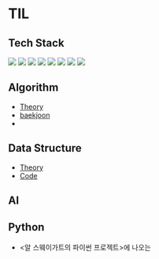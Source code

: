 # TIL

## Tech Stack
<img src="https://img.shields.io/badge/Python-3776AB?style=flat-square&logo=Python&logoColor=white"/> <img src="https://img.shields.io/badge/Pytorch-EE4C2C?style=flat-square&logo=Pytorch&logoColor=white"/> 
<img src="https://img.shields.io/badge/HTML-E34F26?style=flat-square&logo=HTML5&logoColor=white"/> <img src="https://img.shields.io/badge/CSS-1572B6?style=flat-square&logo=CSS3&logoColor=white"/> <img src="https://img.shields.io/badge/Tensorflow-FF6F00?style=flat-square&logo=Tensorflow&logoColor=white"/> <img src="https://img.shields.io/badge/Pandas-150458?style=flat-square&logo=pandas&logoColor=white"/> <img src="https://img.shields.io/badge/Numpy-013243?style=flat-square&logo=Numpy&logoColor=white"/> <img src="https://img.shields.io/badge/Scikit_learn-F7931E?style=flat-square&logo=scikit-learn&logoColor=white"/> 


## Algorithm
* [Theory](https://github.com/DaonWoori/TIL/tree/main/Algorithm/theory)
* [baekjoon](https://github.com/DaonWoori/TIL/tree/main/Algorithm)
* []()

## Data Structure
* [Theory]()
* [Code](https://github.com/DaonWoori/TIL/tree/main/Data%20Structure)
  
## AI

## Python
- <알 스웨이가트의 파이썬 프로젝트>에 나오는 
